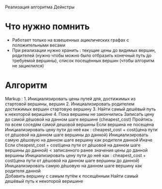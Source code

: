 Реализация алгоритма Дейкстры
# Что нужно помнить
* Работает только на взвешенных ациклических графах с положительными весами
* При реализации нужно хранить : текущие цены до видимых вершин, родителей (нужно чтобы можно было отбразить конечный путь до требуемой вершины), список посещённых вершин (чтобы алгоритм не зациклился)

# Алгоритм
Markup : 1. Инициализировать цены путей для, достижимых из стартовой вершины, вершин
		 2. Инициализировать родителем достижимых вершин стартовую вершину
		 3. Найти самый дешёвый путь к некоторой веришине
		 4. Пока вершины не закончились
				Записать цену до самой дёшовой на данном шаге вершине (cheapest_cost)
				Пройтись по всем соседям самой дешовой вершины
					Если вершина не посещена
						Инициализировать цену пути до неё как : cheapest_cost + cost(цена пути от дёшовой на данном шаге вершины до данной)
						Инициализировать самую дёшовую на данном шаге вершину как родителя данной
					Иначе
						Если  cheapest_cost + cost(цена пути от дёшовой на данном шаге вершины до данной) < записанного ранее значения цены до данной вершины
						Инициализировать цену пути до неё как : cheapest_cost + cost(цена пути от дёшовой на данном шаге вершины до данной)
						Инициализировать самую дёшовую на данном шаге вершину как родителя данной	
			Добавить вершину с самым путём к посещённым
			Найти самый дешёвый путь к некоторой веришине